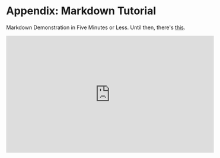 # Appendix: Markdown Tutorial

Markdown Demonstration in Five Minutes or Less. Until then, there's [this](https://youtu.be/2JE66WFpaII).

<iframe width="560" height="315" src="https://www.youtube-nocookie.com/embed/2JE66WFpaII" frameborder="0" allow="accelerometer; autoplay; clipboard-write; encrypted-media; gyroscope; picture-in-picture" allowfullscreen></iframe>
